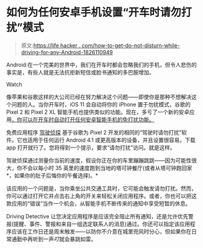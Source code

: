 # 如何为任何安卓手机设置“开车时请勿打扰”模式

> 原文:[https://life hacker . com/how-to-get-do-not-disturn-while-driving-for-any-Android-1826110949](https://lifehacker.com/how-to-get-do-not-disturb-while-driving-for-any-android-1826110949)

Android:在一个完美的世界中，我们在开车时都会忽略我们的手机，但令人悲伤的事实是，有些人就是无法抗拒新短信或脸书通知的多巴胺增加。

Watch

像苹果和谷歌这样的大公司已经在努力解决这个问题——即使你是那种不想解决这个问题的人。当你开车时，iOS 11 会自动将你的 iPhone 置于勿扰模式，谷歌的 Pixel 2 和 Pixel 2 XL 智能手机也提供类似的功能。现在，多亏了一个新的安卓应用[，你可以在开车时自动打开任何安卓智能手机的免打扰功能。](https://www.androidpolice.com/2018/05/17/driving-detective-brings-automatic-not-disturb-driving-non-pixel-phones-using-official-transition-api/)

免费应用程序 [驾驶侦探](https://play.google.com/store/apps/details?id=mk.com.vasilev.drivingdetective) 基于谷歌为 Pixel 2 开发的相同的“驾驶时请勿打扰”软件。它也适用于任何运行 Android 4.1 或更高版本的设备，并且设置很容易。下载 app 打开就行了。您将得到一个提示，要求“请勿打扰”访问。就是这样。

驾驶侦探通过测量你当前的速度，假设你正在你的车里蹦蹦跳跳——因为可能性很大，你不会以每小时 35 英里的速度跑到当地的塔可钟餐厅(或者从塔可钟跑回家*，如果你的肚子后悔你的午餐选择)。*

该应用的一个问题是，当你乘坐公共交通工具时，它可能会触发请勿打扰。然而，你可以通过打开它并点击右上角的开关来轻松关闭应用程序。或者，你也可以把这款应用的“错误”当作一个机会，从智能手机不断传来的通知中享受短暂的休息。

Driving Detective 让您决定应用程序是应该完全阻止所有通知，还是允许优先警报(提醒、事件、警报和来自一组选定联系人的消息)通过。你还可以指定该应用程序应该在工作日还是周末触发——以防你不介意在城里兜风时分心，但如果你在日常通勤中再听到一声*叮*就会暴跳如雷。